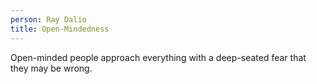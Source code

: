 ```yaml
---
person: Ray Dalio
title: Open-Mindedness
---
```


Open-minded people approach everything with a deep-seated fear that they may be wrong.
